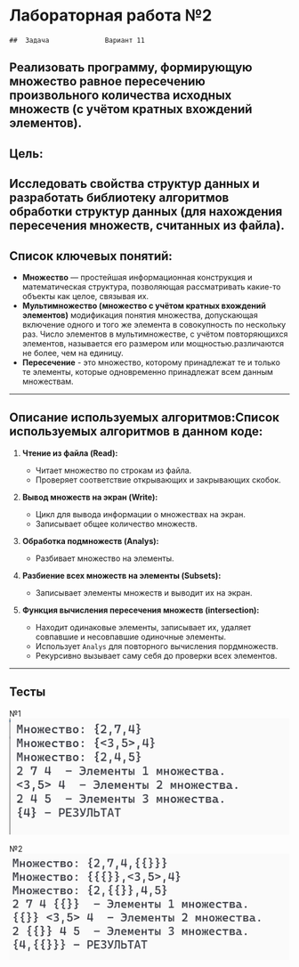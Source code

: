 # Лабораторная работа №2
	## 	Задача				Вариант 11
 Реализовать программу, формирующую множество равное пересечению произвольного количества исходных множеств (с учётом кратных вхождений элементов).
---

## Цель:
 Исследовать свойства структур данных и разработать библиотеку алгоритмов обработки структур данных (для нахождения пересечения множеств, считанных из файла).
---

## Список ключевых понятий:
* **Множество** — простейшая информационная конструкция и математическая структура,
позволяющая рассматривать какие-то объекты как целое, связывая их.
* **Мультимножество (множество с учётом кратных вхождений элементов)** модификация понятия множества, допускающая включение одного и того же элемента в совокупность по нескольку раз. Число элементов в мультимножестве, с учётом повторяющихся элементов, называется его размером или мощностью.различаются не более, чем на единицу.
* **Пересечение** - это множество, которому принадлежат те и только те элементы, которые одновременно принадлежат всем данным множествам.
---

## Описание используемых алгоритмов:**Список используемых алгоритмов в данном коде:**

1. **Чтение из файла (Read):**
   - Читает множество по строкам из файла.
   - Проверяет соответствие открывающих и закрывающих скобок.

2. **Вывод множеств на экран (Write):**
   - Цикл для вывода информации о множествах на экран.
   - Записывает общее количество множеств.

3. **Обработка подмножеств (Analys):**
   - Разбивает множество на элементы.

4. **Разбиение всех множеств на элементы (Subsets):**
   - Записывает элементы множеств и выводит их на экран.

5. **Функция вычисления пересечения множеств (intersection):**
   - Находит одинаковые элементы, записывает их, удаляет совпавшие и несовпавшие одиночные элементы.
   - Использует `Analys` для повторного вычисления пордмножеств.
   - Рекурсивно вызывает саму себя до проверки всех элементов.
---

## Тесты

№1
![image](1.png)

№2
![image](2.png)